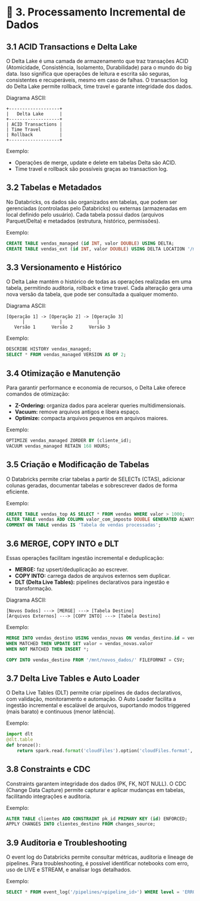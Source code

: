 # 🔄 3. Processamento Incremental de Dados

## 3.1 ACID Transactions e Delta Lake

O Delta Lake é uma camada de armazenamento que traz transações ACID (Atomicidade, Consistência, Isolamento, Durabilidade) para o mundo do big data. Isso significa que operações de leitura e escrita são seguras, consistentes e recuperáveis, mesmo em caso de falhas. O transaction log do Delta Lake permite rollback, time travel e garante integridade dos dados.

Diagrama ASCII:
```
+-------------------+
|   Delta Lake      |
+-------------------+
| ACID Transactions |
| Time Travel       |
| Rollback          |
+-------------------+
```

Exemplo:
- Operações de merge, update e delete em tabelas Delta são ACID.
- Time travel e rollback são possíveis graças ao transaction log.

## 3.2 Tabelas e Metadados

No Databricks, os dados são organizados em tabelas, que podem ser gerenciadas (controladas pelo Databricks) ou externas (armazenadas em local definido pelo usuário). Cada tabela possui dados (arquivos Parquet/Delta) e metadados (estrutura, histórico, permissões).

Exemplo:
```sql
CREATE TABLE vendas_managed (id INT, valor DOUBLE) USING DELTA;
CREATE TABLE vendas_ext (id INT, valor DOUBLE) USING DELTA LOCATION '/mnt/dados/vendas';
```

## 3.3 Versionamento e Histórico

O Delta Lake mantém o histórico de todas as operações realizadas em uma tabela, permitindo auditoria, rollback e time travel. Cada alteração gera uma nova versão da tabela, que pode ser consultada a qualquer momento.

Diagrama ASCII:
```
[Operação 1] -> [Operação 2] -> [Operação 3]
      |             |             |
   Versão 1      Versão 2      Versão 3
```

Exemplo:
```sql
DESCRIBE HISTORY vendas_managed;
SELECT * FROM vendas_managed VERSION AS OF 2;
```

## 3.4 Otimização e Manutenção

Para garantir performance e economia de recursos, o Delta Lake oferece comandos de otimização:
- **Z-Ordering:** organiza dados para acelerar queries multidimensionais.
- **Vacuum:** remove arquivos antigos e libera espaço.
- **Optimize:** compacta arquivos pequenos em arquivos maiores.

Exemplo:
```sql
OPTIMIZE vendas_managed ZORDER BY (cliente_id);
VACUUM vendas_managed RETAIN 168 HOURS;
```

## 3.5 Criação e Modificação de Tabelas

O Databricks permite criar tabelas a partir de SELECTs (CTAS), adicionar colunas geradas, documentar tabelas e sobrescrever dados de forma eficiente.

Exemplo:
```sql
CREATE TABLE vendas_top AS SELECT * FROM vendas WHERE valor > 1000;
ALTER TABLE vendas ADD COLUMN valor_com_imposto DOUBLE GENERATED ALWAYS AS (valor * 1.1);
COMMENT ON TABLE vendas IS 'Tabela de vendas processadas';
```

## 3.6 MERGE, COPY INTO e DLT

Essas operações facilitam ingestão incremental e deduplicação:
- **MERGE:** faz upsert/deduplicação ao escrever.
- **COPY INTO:** carrega dados de arquivos externos sem duplicar.
- **DLT (Delta Live Tables):** pipelines declarativos para ingestão e transformação.

Diagrama ASCII:
```
[Novos Dados] ---> [MERGE] ---> [Tabela Destino]
[Arquivos Externos] ---> [COPY INTO] ---> [Tabela Destino]
```

Exemplo:
```sql
MERGE INTO vendas_destino USING vendas_novas ON vendas_destino.id = vendas_novas.id
WHEN MATCHED THEN UPDATE SET valor = vendas_novas.valor
WHEN NOT MATCHED THEN INSERT *;

COPY INTO vendas_destino FROM '/mnt/novos_dados/' FILEFORMAT = CSV;
```

## 3.7 Delta Live Tables e Auto Loader

O Delta Live Tables (DLT) permite criar pipelines de dados declarativos, com validação, monitoramento e automação. O Auto Loader facilita a ingestão incremental e escalável de arquivos, suportando modos triggered (mais barato) e continuous (menor latência).

Exemplo:
```python
import dlt
@dlt.table
def bronze():
    return spark.read.format('cloudFiles').option('cloudFiles.format', 'csv').load('/mnt/bronze/')
```

## 3.8 Constraints e CDC

Constraints garantem integridade dos dados (PK, FK, NOT NULL). O CDC (Change Data Capture) permite capturar e aplicar mudanças em tabelas, facilitando integrações e auditoria.

Exemplo:
```sql
ALTER TABLE clientes ADD CONSTRAINT pk_id PRIMARY KEY (id) ENFORCED;
APPLY CHANGES INTO clientes_destino FROM changes_source;
```

## 3.9 Auditoria e Troubleshooting

O event log do Databricks permite consultar métricas, auditoria e lineage de pipelines. Para troubleshooting, é possível identificar notebooks com erro, uso de LIVE e STREAM, e analisar logs detalhados.

Exemplo:
```sql
SELECT * FROM event_log('/pipelines/<pipeline_id>') WHERE level = 'ERROR';
``` 